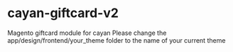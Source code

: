 # cayan-giftcard-v2
Magento giftcard module for cayan 
Please change the app/design/frontend/your_theme folder to the name of your current theme
